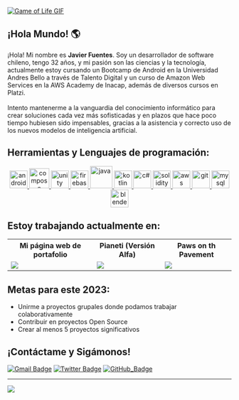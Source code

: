 [![Game of Life GIF](https://media.giphy.com/media/NSJOVcuMZ5hkS1oMTc/giphy.gif)](https://github.com/JavFuentes/Juego-de-la-vida-de-Conway)

## ¡Hola Mundo! 🌎
¡Hola! Mi nombre es **Javier Fuentes**. Soy un desarrollador de software chileno, tengo 32 años, y mi pasión son las ciencias y la tecnología, actualmente estoy cursando un Bootcamp de Android en la Universidad Andres Bello a través de Talento Digital y un curso de Amazon Web Services en la AWS Academy de Inacap, además de diversos cursos en Platzi. <br><br>
Intento mantenerme a la vanguardia del conocimiento informático para crear soluciones cada vez más sofisticadas y en plazos que hace poco tiempo hubiesen sido impensables, gracias a la asistencia y correcto uso de los nuevos modelos de inteligencia artificial.

## Herramientas y Lenguajes de programación:
<p align="center"> 
  <a href="https://www.android.com" target="_blank"> <img src="https://user-images.githubusercontent.com/122236197/234497893-4893b87a-295f-41b5-875c-4392376302e9.png" alt="android" width="40" height="40"/> </a>
  <a href="https://android-developers.googleblog.com/2020/08/announcing-jetpack-compose-alpha.html" target="_blank"> <img src="https://i.ibb.co/T2vVbhB/jetpack-compose-icon-RGB.png" alt="compose" width="45" height="45"/> </a>  
  <a href="https://unity.com" target="_blank"> <img src="https://user-images.githubusercontent.com/122236197/234498787-1f3f1c1b-95bc-4172-9314-2c40de981866.png" alt="unity" width="40" height="40"/> </a>
  <a href="https://firebase.google.com" target="_blank"> <img src="https://user-images.githubusercontent.com/122236197/234500069-ff044ca4-11d0-4fa3-994a-203f4be6d9eb.png" alt="firebase" width="40" height="40"/> </a>  
  <a href="https://www.java.com" target="_blank"> <img src="https://user-images.githubusercontent.com/122236197/234495654-a61fb9df-5f9e-483e-8c06-8bd9eabd710d.png"       alt="java" width="50" height="50"/> </a>
  <a href="https://kotlinlang.org" target="_blank"> <img src="https://user-images.githubusercontent.com/122236197/234496180-d3aba335-6cdd-4d37-af1e-ad5e29009bb4.png" alt="kotlin" width="40" height="40"/> </a>  
  <a href="https://learn.microsoft.com/es-es/dotnet/csharp/tour-of-csharp/" target="_blank"> <img src="https://user-images.githubusercontent.com/122236197/234499356-ad4b3416-59f6-4b38-aa11-d602c0997c25.png" alt="c#" width="40" height="40"/> </a>    
  <a href="https://docs.soliditylang.org" target="_blank"> <img src="https://user-images.githubusercontent.com/122236197/234501509-83d8ed64-f600-415d-b630-56ede636d1fc.png" alt="solidity" width="40" height="40"/> </a>
  <a href="https://aws.amazon.com" target="_blank"> <img src="https://user-images.githubusercontent.com/122236197/234502421-40c0d9a1-c91e-44a8-92cc-7d573d7b8492.png" alt="aws" width="40" height="40"/> </a>
  <a href="https://git-scm.com" target="_blank"> <img src="https://user-images.githubusercontent.com/122236197/234499665-57fa0e14-9e14-48bd-a009-5a259966fde3.png" alt="git" width="40" height="40"/> </a>
  <a href="https://www.mysql.com" target="_blank"> <img src="https://user-images.githubusercontent.com/122236197/234503669-4c863bee-af9d-466b-a893-764cb0dd1f22.png" alt="mysql" width="40" height="40"/> </a>  
  <a href="https://www.blender.org" target="_blank"> <img src="https://github.com/JavFuentes/JavFuentes/assets/122236197/811a7652-a3d6-46b5-b4b9-24d17cb96737" alt="blender" width="40" height="40"/> </a> 
	
</p>

## Estoy trabajando actualmente en:

<table style="width:100%; table-layout:fixed">
  <tr>
    <th>Mi página web de portafolio</th>
    <th>Pianeti (Versión Alfa)</th>
    <th>Paws on th Pavement</th>
  </tr>
  <tr>
    <td>
		<a href="#">
			<img src="https://user-images.githubusercontent.com/122236197/234668065-f9479d45-7048-4a0e-ab2a-cd76585f5a42.png" />
		</a>
	</td>
    <td>
		<a href="https://play.google.com/store/apps/details?id=com.outisproject.Pianeti">
			<img src="https://user-images.githubusercontent.com/122236197/234668073-ea5d80c7-1a65-4363-b005-95b1c7a5847a.png" />
		</a>
	</td>
    <td>
		<a href="https://github.com/JavFuentes/Paws-on-the-Pavement">
			<img src="https://user-images.githubusercontent.com/122236197/236948795-73188b4b-aafc-4142-9d15-aec0f1948d1f.png" />
		</a>
	</td>
  </tr>
</table>

## Metas para este 2023:
 
- Unirme a proyectos grupales donde podamos trabajar colaborativamente
- Contribuir en proyectos Open Source
- Crear al menos 5 proyectos significativos



## ¡Contáctame y Sigámonos!


[![Gmail Badge](https://img.shields.io/badge/-Gmail-c14438?style=flat-square&logo=Gmail&logoColor=white&link=mailto:javier.antonio8128@gmail.com)](mailto:javier.antonio8128@gmail.com)
[![Twitter Badge](https://img.shields.io/twitter/follow/Outis_Project?label=Outis_Project&style=social)](https://twitter.com/Outis_Project)
[![GitHub_Badge](https://img.shields.io/github/followers/JavFuentes?label=JavFuentes&style=social)](https://github.com/JavFuentes)

---

![](https://komarev.com/ghpvc/?username=JavFuentes)


